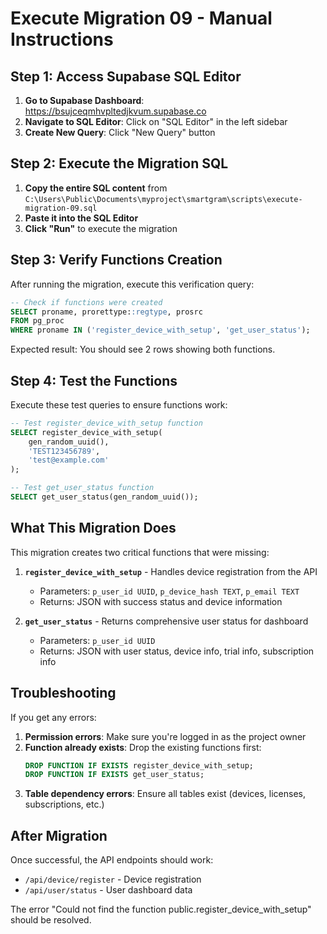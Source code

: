 # Execute Migration 09 - Manual Instructions

## Step 1: Access Supabase SQL Editor

1. **Go to Supabase Dashboard**: https://bsujceqmhvpltedjkvum.supabase.co
2. **Navigate to SQL Editor**: Click on "SQL Editor" in the left sidebar
3. **Create New Query**: Click "New Query" button

## Step 2: Execute the Migration SQL

1. **Copy the entire SQL content** from `C:\Users\Public\Documents\myproject\smartgram\scripts\execute-migration-09.sql`
2. **Paste it into the SQL Editor**
3. **Click "Run"** to execute the migration

## Step 3: Verify Functions Creation

After running the migration, execute this verification query:

```sql
-- Check if functions were created
SELECT proname, prorettype::regtype, prosrc
FROM pg_proc
WHERE proname IN ('register_device_with_setup', 'get_user_status');
```

Expected result: You should see 2 rows showing both functions.

## Step 4: Test the Functions

Execute these test queries to ensure functions work:

```sql
-- Test register_device_with_setup function
SELECT register_device_with_setup(
    gen_random_uuid(),
    'TEST123456789',
    'test@example.com'
);

-- Test get_user_status function
SELECT get_user_status(gen_random_uuid());
```

## What This Migration Does

This migration creates two critical functions that were missing:

1. **`register_device_with_setup`** - Handles device registration from the API
   - Parameters: `p_user_id UUID`, `p_device_hash TEXT`, `p_email TEXT`
   - Returns: JSON with success status and device information

2. **`get_user_status`** - Returns comprehensive user status for dashboard
   - Parameters: `p_user_id UUID`
   - Returns: JSON with user status, device info, trial info, subscription info

## Troubleshooting

If you get any errors:

1. **Permission errors**: Make sure you're logged in as the project owner
2. **Function already exists**: Drop the existing functions first:
   ```sql
   DROP FUNCTION IF EXISTS register_device_with_setup;
   DROP FUNCTION IF EXISTS get_user_status;
   ```
3. **Table dependency errors**: Ensure all tables exist (devices, licenses, subscriptions, etc.)

## After Migration

Once successful, the API endpoints should work:
- `/api/device/register` - Device registration
- `/api/user/status` - User dashboard data

The error "Could not find the function public.register_device_with_setup" should be resolved.